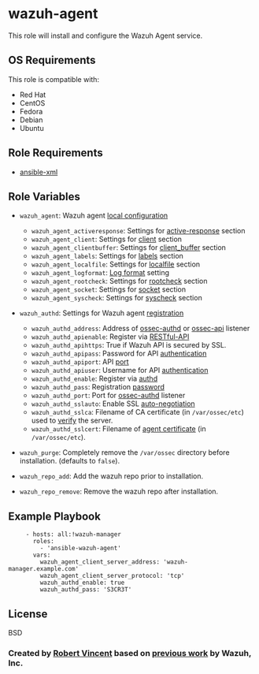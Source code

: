 wazuh-agent
===========

This role will install and configure the Wazuh Agent service.

OS Requirements
----------------

This role is compatible with:

 * Red Hat
 * CentOS
 * Fedora
 * Debian
 * Ubuntu


Role Requirements
-----------------

* [ansible-xml](https://github.com/GSA/ansible-xml)

Role Variables
--------------

* `wazuh_agent`: Wazuh agent [local configuration](https://documentation.wazuh.com/current/user-manual/reference/ossec-conf/index.html)
  * `wazuh_agent_activeresponse`: Settings for [active-response](https://documentation.wazuh.com/current/user-manual/reference/ossec-conf/active-response.html) section
  * `wazuh_agent_client`: Settings for [client](https://documentation.wazuh.com/current/user-manual/reference/ossec-conf/client.html) section
  * `wazuh_agent_clientbuffer`: Settings for [client_buffer](https://documentation.wazuh.com/current/user-manual/reference/ossec-conf/client_buffer.html) section
  * `wazuh_agent_labels`: Settings for [labels](https://documentation.wazuh.com/current/user-manual/reference/ossec-conf/labels.html) section
  * `wazuh_agent_localfile`: Settings for [localfile](https://documentation.wazuh.com/current/user-manual/reference/ossec-conf/localfile.html) section
  * `wazuh_agent_logformat`: [Log format](https://documentation.wazuh.com/current/user-manual/reference/ossec-conf/logging.html#log-format) setting
  * `wazuh_agent_rootcheck`: Settings for [rootcheck](https://documentation.wazuh.com/current/user-manual/reference/ossec-conf/rootcheck.html) section
  * `wazuh_agent_socket`: Settings for [socket](https://documentation.wazuh.com/current/user-manual/reference/ossec-conf/socket.html) section
  * `wazuh_agent_syscheck`: Settings for [syscheck](https://documentation.wazuh.com/current/user-manual/reference/ossec-conf/syscheck.html) section
* `wazuh_authd`: Settings for Wazuh agent [registration](https://documentation.wazuh.com/current/user-manual/registering/index.html)
  * `wazuh_authd_address`: Address of [ossec-authd](https://documentation.wazuh.com/current/user-manual/reference/daemons/ossec-authd.html#ossec-authd) or [ossec-api](https://documentation.wazuh.com/current/user-manual/api/index.html) listener
  * `wazuh_authd_apienable`: Register via [RESTful-API](https://documentation.wazuh.com/current/user-manual/api/reference.html#agents)
  * `wazuh_authd_apihttps`: True if Wazuh API is secured by SSL.
  * `wazuh_authd_apipass`: Password for API [authentication](https://documentation.wazuh.com/current/user-manual/api/configuration.html#basic-authentication)
  * `wazuh_authd_apiport`: API [port](https://documentation.wazuh.com/current/user-manual/api/configuration.html#configuration-file)
  * `wazuh_authd_apiuser`: Username for API [authentication](https://documentation.wazuh.com/current/user-manual/api/configuration.html#basic-authentication)
  * `wazuh_authd_enable`: Register via [authd](https://documentation.wazuh.com/current/user-manual/registering/use-registration-service.html)
  * `wazuh_authd_pass`: Registration [password](https://documentation.wazuh.com/current/user-manual/registering/use-registration-service.html#use-a-password-to-authorize-agents)
  * `wazuh_authd_port`: Port for [ossec-authd](https://documentation.wazuh.com/current/user-manual/reference/daemons/ossec-authd.html#ossec-authd) listener
  * `wazuh_authd_sslauto`: Enable SSL [auto-negotiation](https://documentation.wazuh.com/current/user-manual/reference/tools/agent-auth.html?highlight=negotiate)
  * `wazuh_authd_sslca`: Filename of CA certificate (in `/var/ossec/etc`) used to [verify](https://documentation.wazuh.com/current/user-manual/reference/tools/agent-auth.html?highlight=verify) the server.
  * `wazuh_authd_sslcert`: Filename of [agent certificate](https://documentation.wazuh.com/current/user-manual/reference/tools/agent-auth.html?highlight=-x) (in `/var/ossec/etc`).

* `wazuh_purge`: Completely remove the `/var/ossec` directory before installation. (defaults to `false`).
* `wazuh_repo_add`: Add the wazuh repo prior to installation.
* `wazuh_repo_remove`: Remove the wazuh repo after installation.

Example Playbook
----------------

```
     - hosts: all:!wazuh-manager
       roles:
         - 'ansible-wazuh-agent'
       vars:
         wazuh_agent_client_server_address: 'wazuh-manager.example.com'
         wazuh_agent_client_server_protocol: 'tcp'
         wazuh_authd_enable: true
         wazuh_authd_pass: 'S3CR3T'
```

License
-------

BSD

### Created by [Robert Vincent](mailto:robert.vincent@gsa.gov) based on [previous work](https://github.com/wazuh/wazuh-ansible) by Wazuh, Inc.
